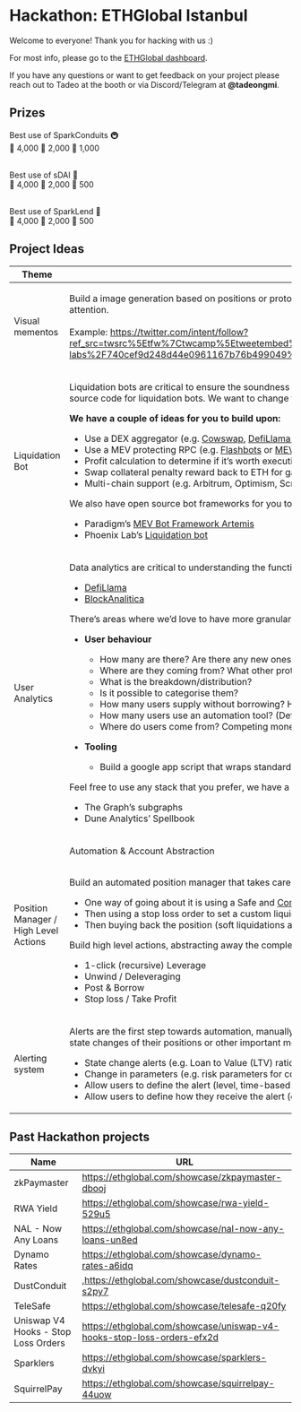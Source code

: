 # Hackathon: ETHGlobal Istanbul

Welcome to everyone! Thank you for hacking with us :)

For most info, please go to the [ETHGlobal dashboard](https://ethglobal.com/events/istanbul/prizes#spark).

If you have any questions or want to get feedback on your project please reach out to Tadeo at the booth or via Discord/Telegram at **@tadeongmi**.



## Prizes

Best use of SparkConduits 🚇\
🥇 4,000 🥈 2,000 🥉 1,000\
​

Best use of sDAI 💸\
🥇 4,000 🥈 2,000 🥉 500\
​

Best use of SparkLend 🌳\
🥇 4,000 🥈 2,000 🥉 500



## Project Ideas

| Theme                                 | Description                                                                                                                                                                                                                                                                                                                                                                                                                                                                                                                                                                                                                                                                                                                                                                                                                                                                                                                                                                                                                                                                                                                                                                                                                                                                                                                                                                    |
| ------------------------------------- | ------------------------------------------------------------------------------------------------------------------------------------------------------------------------------------------------------------------------------------------------------------------------------------------------------------------------------------------------------------------------------------------------------------------------------------------------------------------------------------------------------------------------------------------------------------------------------------------------------------------------------------------------------------------------------------------------------------------------------------------------------------------------------------------------------------------------------------------------------------------------------------------------------------------------------------------------------------------------------------------------------------------------------------------------------------------------------------------------------------------------------------------------------------------------------------------------------------------------------------------------------------------------------------------------------------------------------------------------------------------------------ |
| Visual mementos                       | <p>Build a image generation based on positions or protocol parameters. Sharing positions or parameters is usually done via text, simple but not really great when you are trying to catch people’s attention.<br><br>Example: <a href="https://twitter.com/intent/follow?ref_src=twsrc%5Etfw%7Ctwcamp%5Etweetembed%7Ctwterm%5E1669193115486556160%7Ctwgr%5E%7Ctwcon%5Es1_&#x26;ref_url=notion%3A%2F%2Fwww.notion.so%2Fphoenix-labs%2F740cef9d248d44e0961167b76b499049%3Fv%3D8b7256f7d9a14be6a10b0430ba0e3056p%3D5b9baa8546e14ffa9c5a45f369375b1dpm%3Dc&#x26;screen_name=larrythecumber">https://twitter.com/intent/follow?ref_src=twsrc%5Etfw%7Ctwcamp%5Etweetembed%7Ctwterm%5E1669193115486556160%7Ctwgr%5E%7Ctwcon%5Es1_&#x26;ref_url=notion%3A%2F%2Fwww.notion.so%2Fphoenix-labs%2F740cef9d248d44e0961167b76b499049%3Fv%3D8b7256f7d9a14be6a10b0430ba0e3056p%3D5b9baa8546e14ffa9c5a45f369375b1dpm%3Dc&#x26;screen_name=larrythecumber</a></p>                                                                                                                                                                                                                                                                                                                                                                                                                                |
| Liquidation Bot                       | <p></p><p>Liquidation bots are critical to ensure the soundness of the protocol. Given the highly competitive environment, there usually isn’t any incentive to publicly share methodologies or much less open source code for liquidation bots. We want to change that.</p><p><strong>We have a couple of ideas for you to build upon:</strong></p><ul><li>Use a DEX aggregator (e.g. <a href="https://docs.cow.fi/">Cowswap</a>, <a href="https://swap.defillama.com/">DefiLlama Swap</a>)</li><li>Use a MEV protecting RPC (e.g. <a href="https://docs.flashbots.net/flashbots-protect/rpc/quick-start">Flashbots</a> or <a href="https://mevblocker.io/">MEV Blocker</a>)</li><li>Profit calculation to determine if it’s worth executing based on gas fees</li><li>Swap collateral penalty reward back to ETH for gas so it can run forever</li><li>Multi-chain support (e.g. Arbitrum, Optimism, Scroll…)</li></ul><p>We also have open source bot frameworks for you to build upon:</p><ul><li>Paradigm’s <a href="https://www.paradigm.xyz/2023/05/artemis">MEV Bot Framework Artemis</a></li><li>Phoenix Lab’s <a href="https://github.com/phoenixlabsresearch/sparklend-liquidator">Liquidation bot</a></li></ul>                                                                                                                                                    |
| User Analytics                        | <p></p><p>Data analytics are critical to understanding the functioning of the system. We currently have two external analytics dashboards:</p><ul><li><a href="https://defillama.com/protocol/spark">DefiLlama</a></li><li><a href="https://spark.blockanalitica.com/">BlockAnalitica</a></li></ul><p>There’s areas where we’d love to have more granularity and have it open for all to better understand Spark.</p><ul><li><p><strong>User behaviour</strong></p><ul><li>How many are there? Are there any new ones?</li><li>Where are they coming from? What other protocols are they in?</li><li>What is the breakdown/distribution?</li><li>Is it possible to categorise them?</li><li>How many users supply without borrowing? How many users</li><li>How many users use an automation tool? (DefiSaver, Instadapp)</li><li>Where do users come from? Competing money market platforms, CEXs, new to the space?</li></ul></li><li><p><strong>Tooling</strong></p><ul><li>Build a google app script that wraps standard RPC calls so Google Sheet users can retrieve on-chain data without anything else apart from gSheet functions (and an RPC provider).</li></ul></li></ul><p>Feel free to use any stack that you prefer, we have a couple of ideas of what’s most interesting nowadays:</p><ul><li>The Graph’s subgraphs</li><li>Dune Analytics’ Spellbook</li></ul> |
| Position Manager / High Level Actions | <p>Automation &#x26; Account Abstraction<br><br></p><p>Build an automated position manager that takes care of the user position.</p><ul><li>One way of going about it is using a Safe and <a href="https://forum.cow.fi/t/grant-application-composablecow-sdk-docs/1698">ComposableCoW</a> to create leverage long/short position.</li><li>Then using a stop loss order to set a custom liquidation price aiming to gracefully liquidate while avoiding the default protocol liquidation.</li><li>Then buying back the position (soft liquidations anyone?)</li></ul><p></p><p>Build high level actions, abstracting away the complexities and multiple steps!</p><ul><li>1-click (recursive) Leverage</li><li>Unwind / Deleveraging</li><li>Post &#x26; Borrow</li><li>Stop loss / Take Profit</li></ul>                                                                                                                                                                                                                                                                                                                                                                                                                                                                                                                                                                      |
| Alerting system                       | <p></p><p>Alerts are the first step towards automation, manually monitoring your position or changes in parameters is not a fun way to spend your time. Build an alerting system that notifies users about the state changes of their positions or other important metrics.</p><ul><li>State change alerts (e.g. Loan to Value (LTV) ratio, Health Factor (HF), value of your collateral(s), value of one of your collaterals)</li><li>Change in parameters (e.g. risk parameters for collaterals, the supply and/or borrow rate of a specific collateral)</li><li>Allow users to define the alert (level, time-based vs event-based)</li><li>Allow users to define how they receive the alert (e.g. telegram, discord, email, XMTP)</li></ul>                                                                                                                                                                                                                                                                                                                                                                                                                                                                                                                                                                                                                                 |



## Past Hackathon projects

| Name                                | URL                                                                    |
| ----------------------------------- | ---------------------------------------------------------------------- |
| zkPaymaster                         | https://ethglobal.com/showcase/zkpaymaster-dbooj                       |
| RWA Yield                           | https://ethglobal.com/showcase/rwa-yield-529u5                         |
| NAL - Now Any Loans                 | https://ethglobal.com/showcase/nal-now-any-loans-un8ed                 |
| Dynamo Rates                        | https://ethglobal.com/showcase/dynamo-rates-a6idq                      |
| DustConduit                         | ,https://ethglobal.com/showcase/dustconduit-s2py7                      |
| TeleSafe                            | https://ethglobal.com/showcase/telesafe-q20fy                          |
| Uniswap V4 Hooks - Stop Loss Orders | https://ethglobal.com/showcase/uniswap-v4-hooks-stop-loss-orders-efx2d |
| Sparklers                           | https://ethglobal.com/showcase/sparklers-dvkyi                         |
| SquirrelPay                         | https://ethglobal.com/showcase/squirrelpay-44uow                       |
